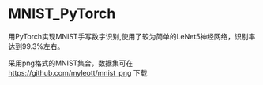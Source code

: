 # MNIST_PyTorch
用PyTorch实现MNIST手写数字识别,使用了较为简单的LeNet5神经网络，识别率达到99.3%左右。

采用png格式的MNIST集合，数据集可在 https://github.com/myleott/mnist_png 下载
